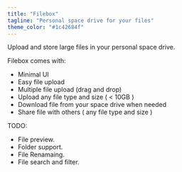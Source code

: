 ```yaml
---
title: "Filebox"
tagline: "Personal space drive for your files"
theme_color: "#1c42684f"
---
```


Upload and store large files in your personal space drive.

Filebox comes with:

- Minimal UI
- Easy file upload
- Multiple file upload (drag and drop)
- Upload any file type and size ( < 10GB )
- Download file from your space drive when needed
- Share file with others ( any file type and size )

TODO:
- File preview.
- Folder support.
- File Renamaing.
- File search and filter.